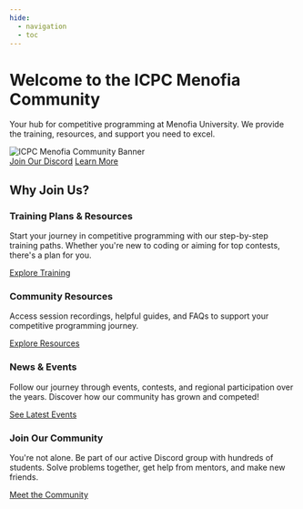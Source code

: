```yaml
---
hide:
  - navigation
  - toc
---
```


<div class="hero-section">
  <h1>Welcome to the ICPC Menofia Community</h1>
  <p class="md-typeset hero-subtitle">Your hub for competitive programming at Menofia University. We provide the training, resources, and support you need to excel.</p>
  <img src="assets/images/community_banner.jpg" alt="ICPC Menofia Community Banner" loading="lazy">
  <div class="hero-buttons">
    <a href="#" data-link="external:discord" target="_blank" class="md-button md-button--primary md-button--large">Join Our Discord</a>
<a href="#" data-link="page:about" class="md-button md-button--large">Learn More</a>
  </div>
</div>

## Why Join Us?

<div class="cards-grid">
  <div class="card">
    <h3>Training Plans & Resources</h3>
    <p>Start your journey in competitive programming with our step-by-step training paths. Whether you're new to coding or aiming for top contests, there's a plan for you.</p>
    <a href="#" data-link="page:training" class="md-button">Explore Training</a>
  </div>
  <div class="card">
    <h3>Community Resources</h3>
    <p>Access session recordings, helpful guides, and FAQs to support your competitive programming journey.</p>
    <a href="#" data-link="page:resources" class="md-button">Explore Resources</a>
  </div>
  <div class="card">
    <h3>News & Events</h3>
    <p>  Follow our journey through events, contests, and regional participation over the years. Discover how our community has grown and competed!</p>
    <a href="#" data-link="page:news" class="md-button">See Latest Events</a>
  </div>
  <div class="card">
    <h3>Join Our Community</h3>
    <p>You're not alone. Be part of our active Discord group with hundreds of students. Solve problems together, get help from mentors, and make new friends.</p>
    <a href="#" data-link="page:join" class="md-button">Meet the Community</a>
  </div>
</div>
